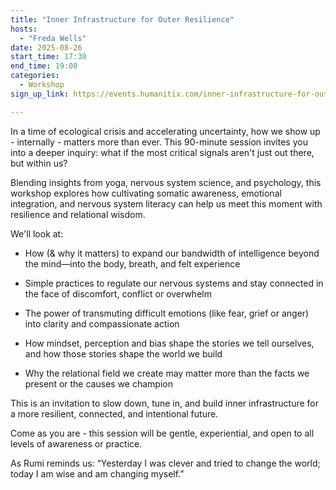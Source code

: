 ```yaml
---
title: "Inner Infrastructure for Outer Resilience"
hosts:
  - "Freda Wells"
date: 2025-08-26
start_time: 17:30
end_time: 19:00
categories:
  - Workshop
sign_up_link: https://events.humanitix.com/inner-infrastructure-for-outer-resilience/tickets

---
```


In a time of ecological crisis and accelerating uncertainty, how we show up - internally - matters more than ever. 
This 90-minute session invites you into a deeper inquiry: what if the most critical signals aren't just out there, but within us?

Blending insights from yoga, nervous system science, and psychology, this workshop explores how cultivating somatic awareness, emotional integration, and nervous system literacy can help us meet this moment with resilience and relational wisdom.

We'll look at:



- How (& why it matters) to expand our bandwidth of intelligence beyond the mind—into the body, breath, and felt experience


- Simple practices to regulate our nervous systems and stay connected in the face of discomfort, conflict or overwhelm


- The power of transmuting difficult emotions (like fear, grief or anger) into clarity and compassionate action


- How mindset, perception and bias shape the stories we tell ourselves, and how those stories shape the world we build

- Why the relational field we create may matter more than the facts we present or the causes we champion

This is an invitation to slow down, tune in, and build inner infrastructure for a more resilient, connected, and intentional future. 

Come as you are - this session will be gentle, experiential, and open to all levels of awareness or practice.

As Rumi reminds us: “Yesterday I was clever and tried to change the world; today I am wise and am changing myself.”